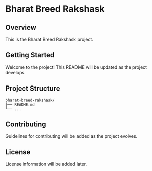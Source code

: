 # Bharat Breed Rakshask

## Overview

This is the Bharat Breed Rakshask project.

## Getting Started

Welcome to the project! This README will be updated as the project develops.

## Project Structure

```
bharat-breed-rakshask/
├── README.md
└── ...
```

## Contributing

Guidelines for contributing will be added as the project evolves.

## License

License information will be added later.